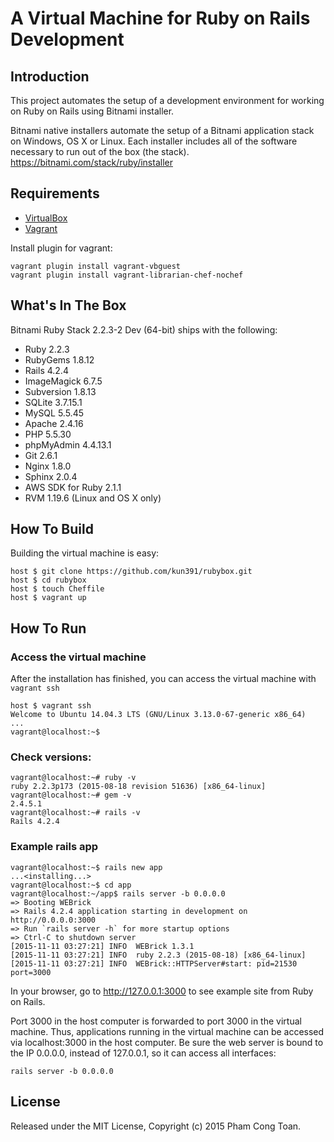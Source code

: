# A Virtual Machine for Ruby on Rails Development

## Introduction

This project automates the setup of a development environment for working on Ruby on Rails using Bitnami installer.

>
Bitnami native installers automate the setup of a Bitnami application stack on Windows, OS X or Linux. Each installer includes all of the software necessary to run out of the box (the stack).
https://bitnami.com/stack/ruby/installer

## Requirements

  - [VirtualBox](https://www.virtualbox.org/)
  - [Vagrant](http://vagrantup.com/)

Install plugin for vagrant:
```
vagrant plugin install vagrant-vbguest
vagrant plugin install vagrant-librarian-chef-nochef
```

## What's In The Box

Bitnami Ruby Stack 2.2.3-2 Dev (64-bit) ships with the following:
  - Ruby 2.2.3
  - RubyGems 1.8.12
  - Rails 4.2.4
  - ImageMagick 6.7.5
  - Subversion 1.8.13
  - SQLite 3.7.15.1
  - MySQL 5.5.45
  - Apache 2.4.16
  - PHP 5.5.30
  - phpMyAdmin 4.4.13.1
  - Git 2.6.1
  - Nginx 1.8.0
  - Sphinx 2.0.4
  - AWS SDK for Ruby 2.1.1
  - RVM 1.19.6 (Linux and OS X only)

## How To Build

Building the virtual machine is easy:
```
host $ git clone https://github.com/kun391/rubybox.git
host $ cd rubybox
host $ touch Cheffile
host $ vagrant up
```

## How To Run

### Access the virtual machine
After the installation has finished, you can access the virtual machine with `vagrant ssh`
```
host $ vagrant ssh
Welcome to Ubuntu 14.04.3 LTS (GNU/Linux 3.13.0-67-generic x86_64)
...
vagrant@localhost:~$
```

### Check versions:
```
vagrant@localhost:~# ruby -v
ruby 2.2.3p173 (2015-08-18 revision 51636) [x86_64-linux]
vagrant@localhost:~# gem -v
2.4.5.1
vagrant@localhost:~# rails -v
Rails 4.2.4
```

### Example rails app
```
vagrant@localhost:~$ rails new app
...<installing...>
vagrant@localhost:~$ cd app
vagrant@localhost:~/app$ rails server -b 0.0.0.0
=> Booting WEBrick
=> Rails 4.2.4 application starting in development on http://0.0.0.0:3000
=> Run `rails server -h` for more startup options
=> Ctrl-C to shutdown server
[2015-11-11 03:27:21] INFO  WEBrick 1.3.1
[2015-11-11 03:27:21] INFO  ruby 2.2.3 (2015-08-18) [x86_64-linux]
[2015-11-11 03:27:21] INFO  WEBrick::HTTPServer#start: pid=21530 port=3000
```
In your browser, go to http://127.0.0.1:3000 to see example site from Ruby on Rails.

Port 3000 in the host computer is forwarded to port 3000 in the virtual machine. Thus, applications running in the virtual machine can be accessed via localhost:3000 in the host computer. Be sure the web server is bound to the IP 0.0.0.0, instead of 127.0.0.1, so it can access all interfaces:
```
rails server -b 0.0.0.0
```

## License

Released under the MIT License, Copyright (c) 2015 Pham Cong Toan.
